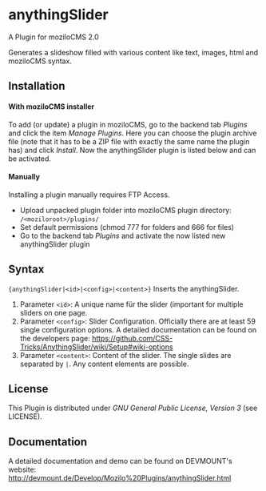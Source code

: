 anythingSlider
==============

A Plugin for moziloCMS 2.0

Generates a slideshow filled with various content like text, images, html and moziloCMS syntax.

## Installation
#### With moziloCMS installer
To add (or update) a plugin in moziloCMS, go to the backend tab *Plugins* and click the item *Manage Plugins*. Here you can choose the plugin archive file (note that it has to be a ZIP file with exactly the same name the plugin has) and click *Install*. Now the anythingSlider plugin is listed below and can be activated.

#### Manually
Installing a plugin manually requires FTP Access.
- Upload unpacked plugin folder into moziloCMS plugin directory: ```/<moziloroot>/plugins/```
- Set default permissions (chmod 777 for folders and 666 for files)
- Go to the backend tab *Plugins* and activate the now listed new anythingSlider plugin

## Syntax
```{anythingSlider|<id>|<config>|<content>}```
Inserts the anythingSlider.

1. Parameter ```<id>```: A unique name für the slider (important for multiple sliders on one page.
2. Parameter ```<config>```: Slider Configuration. Officially there are at least 59 single configuration options. A detailed documentation can be found on the developers page: https://github.com/CSS-Tricks/AnythingSlider/wiki/Setup#wiki-options
3. Parameter ```<content>```: Content of the slider. The single slides are separated by ```|```. Any content elements are possible.

## License
This Plugin is distributed under *GNU General Public License, Version 3* (see LICENSE).

## Documentation
A detailed documentation and demo can be found on DEVMOUNT's website:
http://devmount.de/Develop/Mozilo%20Plugins/anythingSlider.html
